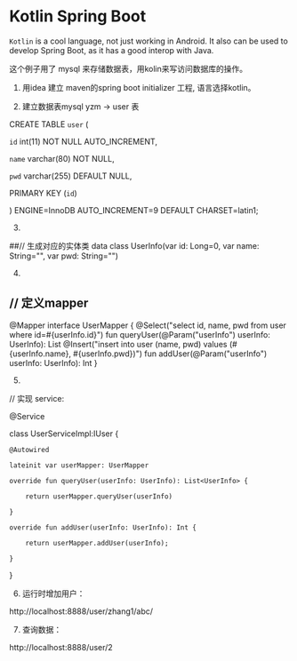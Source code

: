 # Kotlin Spring Boot

`Kotlin` is a cool language, not just working in Android. It also can be used to develop Spring Boot, as it has a good interop with Java.

这个例子用了 mysql 来存储数据表，用kolin来写访问数据库的操作。

1. 用idea 建立 maven的spring boot initializer 工程, 语言选择kotlin。

2. 建立数据表mysql   yzm -> user  表

CREATE TABLE `user` (

  `id` int(11) NOT NULL AUTO_INCREMENT,
  
  `name` varchar(80) NOT NULL,
  
  `pwd` varchar(255) DEFAULT NULL,
  
  PRIMARY KEY (`id`)
  
) ENGINE=InnoDB AUTO_INCREMENT=9 DEFAULT CHARSET=latin1;

3. 

##// 生成对应的实体类
data class UserInfo(var id: Long=0, var name: String="", var pwd: String="")

4. 

## // 定义mapper
@Mapper
interface UserMapper {
    @Select("select id, name, pwd from user where id=#{userInfo.id}")
    fun queryUser(@Param("userInfo") userInfo: UserInfo): List<UserInfo>
    @Insert("insert into user (name, pwd) values (#{userInfo.name}, #{userInfo.pwd})")
    fun addUser(@Param("userInfo") userInfo: UserInfo): Int
}

5. 

// 实现 service:

@Service

class UserServiceImpl:IUser {

    @Autowired
    
    lateinit var userMapper: UserMapper

    override fun queryUser(userInfo: UserInfo): List<UserInfo> {
    
        return userMapper.queryUser(userInfo)
        
    }

    override fun addUser(userInfo: UserInfo): Int {
    
        return userMapper.addUser(userInfo);
        
    }
}

6.  运行时增加用户： 

http://localhost:8888/user/zhang1/abc/

7.  查询数据：

http://localhost:8888/user/2
